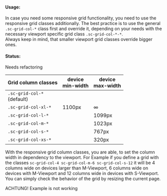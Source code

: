 #### Usage:

In case you need some responsive grid functionality, you need to use the responsive grid classes additionally. The best practice is to use the general `.sc-grid-col-*` class first and override it, depending on your needs with the necessary viewport specific grid class `.sc-grid-col-*-*`.  
Always keep in mind, that smaller viewport grid classes override bigger ones.

#### Status:

<p class="status refactor">Needs refactoring</p>

<table class="docs-table">
    <thead>
    <tr>
        <th>Grid column classes</th>
        <th>device<br>min-width</th>
        <th>device<br>max-width</th>
    </tr>
    </thead>
    <tbody>
    <tr>
        <td><code>.sc-grid-col-*</code><br>(default)</td>
        <td></td>
        <td></td>
    </tr>
    <tr>
        <td><code>.sc-grid-col-xl-*</code></td>
        <td>1100px</td>
        <td>∞</td>
    </tr>
    <tr>
        <td><code>.sc-grid-col-l-*</code></td>
        <td></td>
        <td>1099px</td>
    </tr>
    <tr>
        <td><code>.sc-grid-col-m-*</code></td>
        <td></td>
        <td>1023px</td>
    </tr>
    <tr>
        <td><code>.sc-grid-col-s-*</code></td>
        <td></td>
        <td>767px</td>
    </tr>
    <tr>
        <td><code>.sc-grid-col-xs-*</code></td>
        <td></td>
        <td>320px</td>
    </tr>
    </tbody>
</table>

With the responsive grid column classes, you are able, to set the column width in dependency to the viewport. For Example if you define a grid with the classes `sc-grid-col-4 sc-grid-col-m-6 sc-grid-col-s-12` it will be 4 columns wide on devices larger than M-Viewport, 6 columns wide on devices with M-Viewport and 12 columns wide in devices with S-Viewport.  
You can simply check the behavior of the grid by resizing the current page.

ACHTUNG! Example is not working
